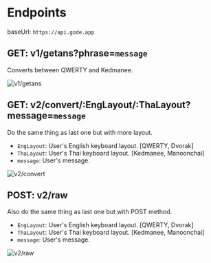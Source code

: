 # Endpoints

baseUrl: `https://api.gode.app`

## GET: v1/getans?phrase=`message`

Converts between QWERTY and Kedmanee.

![v1/getans](https://cdn.statically.io/img/i.imgur.com/q=50/S3nIW9o.png)

## GET: v2/convert/:EngLayout/:ThaLayout?message=`message`

Do the same thing as last one but with more layout.

* `EngLayout`: User's English keyboard layout. [QWERTY, Dvorak]
* `ThaLayout`: User's Thai keyboard layout. [Kedmanee, Manoonchai]
* `message`: User's message.

![v2/convert](https://cdn.statically.io/img/i.imgur.com/q=50/iGdq8Qs.png)

## POST: v2/raw

Also do the same thing as last one but with POST method.

* `EngLayout`: User's English keyboard layout. [QWERTY, Dvorak]
* `ThaLayout`: User's Thai keyboard layout. [Kedmanee, Manoonchai]
* `message`: User's message.

![v2/raw](https://cdn.statically.io/img/i.imgur.com/q=50/ASxuQNL.png)